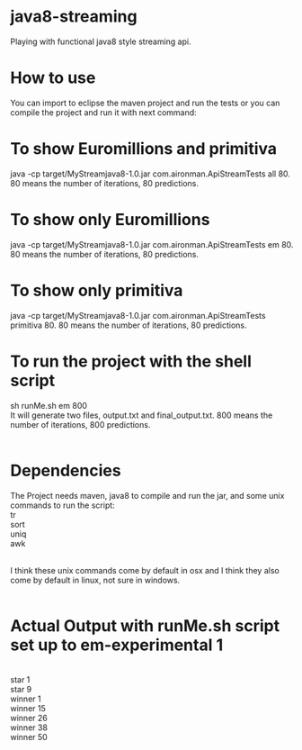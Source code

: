 # java8-streaming
Playing with functional java8 style streaming api. <br />

# How to use <br />
You can import to eclipse the maven project and run the tests or you can compile the project and run it with next command: <br />

# To show Euromillions and primitiva <br />
java -cp target/MyStreamjava8-1.0.jar com.aironman.ApiStreamTests all 80. 80 means the number of iterations, 80 predictions.<br />

# To show only Euromillions <br />
java -cp target/MyStreamjava8-1.0.jar com.aironman.ApiStreamTests em 80. 80 means the number of iterations, 80 predictions.<br />

# To show only primitiva <br />
java -cp target/MyStreamjava8-1.0.jar com.aironman.ApiStreamTests primitiva 80. 80 means the number of iterations, 80 predictions.<br />

# To run the project with the shell script <br />
sh runMe.sh em 800<br />
It will generate two files, output.txt and final_output.txt. 800 means the number of iterations, 800 predictions. <br />
 <br />
# Dependencies
The Project needs maven, java8 to compile and run the jar, and some unix commands to run the script: <br />
tr <br />
sort <br />
uniq <br />
awk  <br />
 <br />

I think these unix commands come by default in osx and I think they also come by default in linux, not sure in windows.  <br />
 <br />

# Actual Output with runMe.sh script set up to em-experimental 1<br />
<br />
star 1<br />
star 9<br />
winner 1<br />
winner 15<br />
winner 26<br />
winner 38<br />
winner 50<br />
<br />